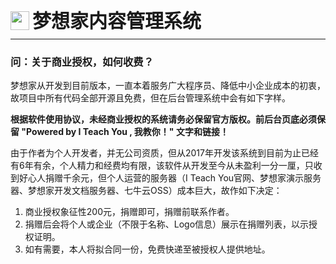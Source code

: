 <div style="display: flex;">
	<img src="https://oss.iteachyou.cc/logo.png" height="30" />
	<div style="margin-left: 5px; font-size: 30px; line-height: 30px; font-weight: bold;">梦想家内容管理系统</div>
</div>

----------
### 问：关于商业授权，如何收费？
梦想家从开发到目前版本，一直本着服务广大程序员、降低中小企业成本的初衷，故项目中所有代码全部开源且免费，但在后台管理系统中会有如下字样。

**根据软件使用协议，未经商业授权的系统请务必保留官方版权。前后台页底必须保留 "Powered by I Teach You , 我教你！" 文字和链接！**

由于作者为个人开发者，并无公司资质，但从2017年开发该系统到目前为止已经有6年有余，个人精力和经费均有限，该软件从开发至今从未盈利一分一厘，只收到好心人捐赠千余元，但个人运营的服务器（I Teach You官网、梦想家演示服务器、梦想家开发文档服务器、七牛云OSS）成本巨大，故作如下决定：

1. 商业授权象征性200元，捐赠即可，捐赠前联系作者。
2. 捐赠后会将个人或企业（不限于名称、Logo信息）展示在捐赠列表，以示授权证明。
3. 如有需要，本人将拟合同一份，免费快递至被授权人提供地址。

